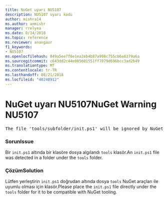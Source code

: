 ```yaml
---
title: NuGet uyarı NU5107
description: NU5107 uyarı kodu
author: mishra14
ms.author: anmishr
manager: rrelyea
ms.date: 8/14/2018
ms.topic: reference
ms.reviewer: anangaur
f1_keywords:
- NU5107
ms.openlocfilehash: 049a5ee7f0e1ea2eb4b87a998c755cb6a8379a6a
ms.sourcegitcommit: c643dd2c44e085601551ff7079d696bcc3ad2b49
ms.translationtype: MT
ms.contentlocale: tr-TR
ms.lasthandoff: 08/21/2018
ms.locfileid: "40248912"
---
```

# <a name="nuget-warning-nu5107"></a><span data-ttu-id="e03d6-103">NuGet uyarı NU5107</span><span class="sxs-lookup"><span data-stu-id="e03d6-103">NuGet Warning NU5107</span></span>
<pre>The file 'tools/subfolder/init.ps1' will be ignored by NuGet because it is not directly under 'tools' folder. Place the file directly under 'tools' folder.</pre>

### <a name="issue"></a><span data-ttu-id="e03d6-104">Sorun</span><span class="sxs-lookup"><span data-stu-id="e03d6-104">Issue</span></span>

<span data-ttu-id="e03d6-105">Bir `init.ps1` altında bir klasöre dosya algılandı `tools` klasör.</span><span class="sxs-lookup"><span data-stu-id="e03d6-105">An `init.ps1` file was detected in a folder under the `tools` folder.</span></span>


### <a name="solution"></a><span data-ttu-id="e03d6-106">Çözüm</span><span class="sxs-lookup"><span data-stu-id="e03d6-106">Solution</span></span>

<span data-ttu-id="e03d6-107">Lütfen yerleştirin `init.ps1` doğrudan altında dosya `tools` NuGet araçları ile uyumlu olması için klasör.</span><span class="sxs-lookup"><span data-stu-id="e03d6-107">Please place the `init.ps1` file directly under the `tools` folder for it to be compatible with NuGet tooling.</span></span>

